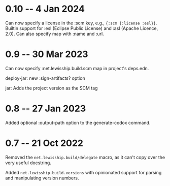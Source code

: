 # 0.10 -- 4 Jan 2024

Can now specify a license in the :scm key, e.g., `{:scm {:license :esl}}`.
Builtin support for :esl (Eclipse Public License) and :asl (Apache Licence, 2.0). Can also specify
map with :name and :url.

# 0.9 -- 30 Mar 2023

Can now specify :net.lewisship.build.scm map in project's deps.edn.

deploy-jar: new :sign-artifacts? option

jar: Adds the project version as the SCM tag


# 0.8 -- 27 Jan 2023

Added optional :output-path option to the generate-codox command.

# 0.7 -- 21 Oct 2022

Removed the `net.lewisship.build/delegate` macro, as it can't copy over the very useful docstring.

Added `net.lewisship.build.versions` with opinionated support for parsing and
manipulating version numbers.
